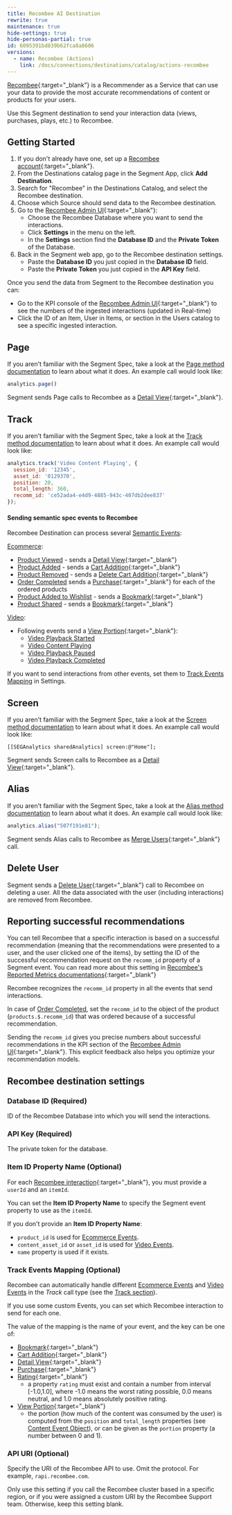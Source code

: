 ```yaml
---
title: Recombee AI Destination
rewrite: true
maintenance: true
hide-settings: true
hide-personas-partial: true
id: 6095391bd839b62fca8a8606
versions:
  - name: Recombee (Actions)
    link: /docs/connections/destinations/catalog/actions-recombee
---
```


[Recombee](https://recombee.com/?utm_source=segmentio&utm_medium=docs&utm_campaign=partners){:target="_blank”} is a Recommender as a Service that can use your data to provide the most accurate recommendations of content or products for your users.

Use this Segment destination to send your interaction data (views, purchases, plays, etc.) to Recombee.

## Getting Started

1. If you don't already have one, set up a [Recombee account](https://recombee.com/?utm_source=segmentio&utm_medium=docs&utm_campaign=partners){:target="_blank"}.
1. From the Destinations catalog page in the Segment App, click **Add Destination**.
2. Search for "Recombee" in the Destinations Catalog, and select the Recombee destination.
3. Choose which Source should send data to the Recombee destination.
4. Go to the [Recombee Admin UI](https://admin.recombee.com){:target="_blank"}:
   - Choose the Recombee Database where you want to send the interactions.
   - Click **Settings** in the menu on the left.
   - In the **Settings** section find the **Database ID** and the **Private Token** of the Database.
5. Back in the Segment web app, go to the Recombee destination settings.
    - Paste the **Database ID** you just copied in the **Database ID** field.
    - Paste the **Private Token** you just copied in the **API Key** field.

Once you send the data from Segment to the Recombee destination you can:
   - Go to the KPI console of the [Recombee Admin UI](https://admin.recombee.com){:target="_blank"} to see the numbers of the ingested interactions (updated in Real-time)
   - Click the ID of an Item, User in Items, or section in the Users catalog to see a specific ingested interaction.

## Page

If you aren't familiar with the Segment Spec, take a look at the [Page method documentation](/docs/connections/spec/page/) to learn about what it does. An example call would look like:

```js
analytics.page()
```

Segment sends Page calls to Recombee as a [Detail View](https://docs.recombee.com/api.html#add-detail-view){:target="_blank"}.

## Track

If you aren't familiar with the Segment Spec, take a look at the [Track method documentation](/docs/connections/spec/track/) to learn about what it does. An example call would look like:

```js
analytics.track('Video Content Playing', {
  session_id: '12345',
  asset_id: '0129370',
  position: 20,
  total_length: 360,
  recomm_id: 'ce52ada4-e4d9-4885-943c-407db2dee837'
});
```

#### Sending semantic spec events to Recombee

Recombee Destination can process several [Semantic Events](/docs/connections/spec/semantic/):

[Ecommerce](/docs/connections/spec/ecommerce/v2/):
 - [Product Viewed](/docs/connections/spec/ecommerce/v2/#product-viewed) - sends a [Detail View](https://docs.recombee.com/api.html#add-detail-view){:target="_blank"}
 - [Product Added](/docs/connections/spec/ecommerce/v2/#product-added) - sends a [Cart Addition](https://docs.recombee.com/api.html#add-cart-addition){:target="_blank"}
 - [Product Removed](/docs/connections/spec/ecommerce/v2/#product-removed) - sends a [Delete Cart Addition](https://docs.recombee.com/api.html#delete-cart-addition){:target="_blank"}
 - [Order Completed](/docs/connections/spec/ecommerce/v2/#order-completed) sends a [Purchase](https://docs.recombee.com/api.html#add-purchase){:target="_blank"} for each of the ordered products
- [Product Added to Wishlist](/docs/connections/spec/ecommerce/v2/#product-added) - sends a [Bookmark](https://docs.recombee.com/api.html#add-bookmark){:target="_blank"}
- [Product Shared](/docs/connections/spec/ecommerce/v2/#product-added) - sends a [Bookmark](https://docs.recombee.com/api.html#add-bookmark){:target="_blank"}

[Video](/docs/connections/spec/video/):
- Following events send a [View Portion](https://docs.recombee.com/api.html#set-view-portion){:target="_blank"}:
    - [Video Playback Started](/docs/connections/spec/video/#video-playback-started)
    - [Video Content Playing](/docs/connections/spec/video/#video-content-playing)
    - [Video Playback Paused](/docs/connections/spec/video/#video-playback-paused)
    - [Video Playback Completed](/docs/connections/spec/video/#video-playback-completed)

If you want to send interactions from other events, set them to [Track Events Mapping](#track-events-mapping-optional) in Settings.

## Screen

If you aren't familiar with the Segment Spec, take a look at the [Screen method documentation](/docs/connections/spec/screen/) to learn about what it does. An example call would look like:

```obj-c
[[SEGAnalytics sharedAnalytics] screen:@"Home"];
```

Segment sends Screen calls to Recombee as a [Detail View](https://docs.recombee.com/api.html#add-detail-view){:target="_blank"}.

## Alias

If you aren't familiar with the Segment Spec, take a look at the [Alias method documentation](/docs/connections/spec/alias/) to learn about what it does. An example call would look like:

```js
analytics.alias("507f191e81");
```

Segment sends Alias calls to Recombee as [Merge Users](https://docs.recombee.com/api.html#merge-users){:target="_blank"} call.

## Delete User

Segment sends a [Delete User](https://docs.recombee.com/api.html#delete-user){:target="_blank"} call to Recombee on deleting a user.
All the data associated with the user (including interactions) are removed from Recombee.

## Reporting successful recommendations

You can tell Recombee that a specific interaction is based on a successful recommendation (meaning that the recommendations were presented to a user, and the user clicked one of the items), by setting the ID of the successful recommendation request on the `recomm_id` property of a Segment event. You can read more about this setting in [Recombee's Reported Metrics documentations](https://docs.recombee.com/admin_ui.html#reported-metrics){:target="_blank"}

Recombee recognizes the `recomm_id` property in all the events that send interactions.

In case of [Order Completed](/docs/connections/spec/ecommerce/v2/#order-completed), set the `recomm_id` to the object of the product (`products.$.recomm_id`) that was ordered because of a successful recommendation.

Sending the `recomm_id` gives you precise numbers about successful recommendations in the KPI section of the [Recombee Admin UI](https://admin.recombee.com){:target="_blank"}. This explicit feedback also helps you optimize your recommendation models.

## Recombee destination settings

<!--LR: 6/28/2021. We're manually adding the settings in the doc here because the DevCenter does not support Markdown, and copy/pasting into Partner Portal resulted in broken rendering. Hopefully some day this can be improved. -->

### Database ID (Required)

ID of the Recombee Database into which you will send the interactions.

### API Key (Required)

The private token for the database.

### Item ID Property Name (Optional)

For each [Recombee interaction](https://docs.recombee.com/api.html#user-item-interactions){:target="_blank"}, you must provide a `userId` and an `itemId`.

You can set the **Item ID Property Name** to specify the Segment event property to use as the `itemId`.

If you don't provide an **Item ID Property Name**:
- `product_id` is used for [Ecommerce Events](/docs/connections/spec/ecommerce/v2/).
- `content_asset_id` or `asset_id` is used for [Video Events](/docs/connections/spec/video/).
- `name` property is used if it exists.

### Track Events Mapping (Optional)

Recombee can automatically handle different [Ecommerce Events](/docs/connections/spec/ecommerce/v2/) and [Video Events](/docs/connections/spec/video/) in the *Track* call type (see the [Track section](#track)).

If you use some custom Events, you can set which Recombee interaction to send for each one.

The value of the mapping is the name of your event, and the key can be one of:

- [Bookmark](https://docs.recombee.com/api.html#add-bookmark){:target="_blank"}
- [Cart Addition](https://docs.recombee.com/api.html#add-cart-addition){:target="_blank"}
- [Detail View](https://docs.recombee.com/api.html#add-detail-view){:target="_blank"}
- [Purchase](https://docs.recombee.com/api.html#add-purchase){:target="_blank"}
- [Rating](https://docs.recombee.com/api.html#ratings){:target="_blank"}
  - a property `rating` must exist and contain a number from interval [-1.0,1.0], where -1.0 means the worst rating possible, 0.0 means neutral, and 1.0 means absolutely positive rating.
- [View Portion](https://docs.recombee.com/api.html#set-view-portion){:target="_blank"}
  - the portion (how much of the content was consumed by the user) is computed from the `position` and `total_length` properties (see [Content Event Object](/docs/connections/spec/video/#content-event-object)), or can be given as the `portion` property (a number between 0 and 1).

### API URI (Optional)

Specify the URI of the Recombee API to use. Omit the protocol. For example, `rapi.recombee.com`.

Only use this setting if you call the Recombee cluster based in a specific region, or if you were assigned a custom URI by the Recombee Support team.
Otherwise, keep this setting blank.
